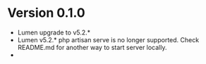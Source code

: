 # Version 0.1.0
- Lumen upgrade to v5.2.*
- Lumen v5.2.* php artisan serve is no longer supported. Check README.md for another way to start server locally.
- 